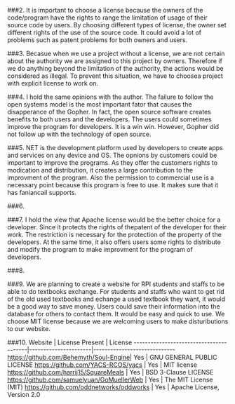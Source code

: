###2.
It is important to choose a license because the owners of the code/program have the rights to range the limitation of usage
of their source code by users. By choosing different types of license, the owner set different rights of the use of the source
code. It could avoid a lot of problems such as patent problems for both owners and users. 

###3.
Becasue when we use a project without a license, we are not certain about the authority we are assigned to this project by owners. Therefore if we do anything beyond the limitation of the authority, the actions would be considered as illegal. To prevent this situation, we have to choosea project with explicit license to work on.

###4.
I hold the same opinions with the author. The failure to follow the open systems model is the most important fator that causes the disapperance of the Gopher. In fact, the open source software creates benefits to both users and the developers. The users could sometimes improve the program for developers. It is a win win. However, Gopher did not follow up with the technology of open source. 

###5.
NET is the development platform used by developers to create apps and services on any device and OS. The opnions by customers could be important to improve the programs. As they offer the customers rights to modication and distribution, it creates a large contribution to the improvment of the program. Also the permission to commercial use is a necessary point because this program is free to use. It makes sure that it has faniancail supports. 

###6.


###7.
I  hold the view that Apache license would be the better choice for a developer. Since it protects the rights of thepatent of the developer for their work. The restriction is necessary for the protection of the property of the developers. At the same time, it also offers users some rights to distribute and modify the program to make improvment for the program of developers. 

###8.

###9.
We are planning to create a website for RPI students and staffs to be able to do textbooks exchange. For students and staffs who want to get rid of the old used textbooks and echange a used textbook they want, it would be a good way to save money. Users could save their information into the database for others to contact them. It would be easy and quick to use. We choose MIT license because we are welcoming users to make distuributions to our website.

###10.
Website                                 |    License Present   |        License
----------------------------------------|----------------------|-----------------------------
https://github.com/Behemyth/Soul-Engine| Yes | GNU GENERAL PUBLIC LICENSE
https://github.com/YACS-RCOS/yacs | Yes | MIT license
https://github.com/harrij15/SquareMeals | Yes | BSD 3-Clause LICENSE
https://github.com/samuelyuan/GoMuellerWeb | Yes |  The MIT License (MIT)
https://github.com/oddnetworks/oddworks | Yes | Apache License, Version 2.0

